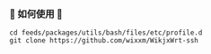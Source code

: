 ### 🌈 如何使用 🌈

```shell
cd feeds/packages/utils/bash/files/etc/profile.d
git clone https://github.com/wixxm/WikjxWrt-ssh 
```




